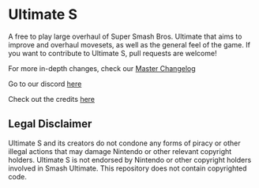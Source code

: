 # Ultimate S

A free to play large overhaul of Super Smash Bros. Ultimate that aims to improve and overhaul movesets, as well as the general feel of the game.
If you want to contribute to Ultimate S, pull requests are welcome!

For more in-depth changes, check our [Master Changelog](https://docs.google.com/document/d/1gys8XOEnWDPZlxPB0yOVv1fCWIXJwanWTrETpU23jp4/edit?usp=sharing)


Go to our discord [here](https://discord.gg/YXaPzC5WGd)


Check out the credits [here](readme.txt)

## Legal Disclaimer
Ultimate S and its creators do not condone any forms of piracy or other illegal actions that may damage Nintendo or other relevant copyright holders.
Ultimate S is not endorsed by Nintendo or other copyright holders involved in Smash Ultimate. This repository does not contain copyrighted code.
